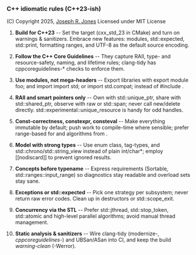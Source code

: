 ### C++ idiomatic rules (C++23-ish)
(C) Copyright 2025, [Joseph R. Jones](https://jrj.org)
Licensed under MIT License

1. **Build for C++23** -- Set the target (cxx_std_23 in CMake) and turn on warnings & sanitizers. Embrace new features: modules, std::expected, std::print, formatting ranges, and UTF-8 as the default source encoding.

2. **Follow the C++ Core Guidelines** -- They capture RAII, type- and resource-safety, naming, and lifetime rules; clang-tidy has cppcoreguidelines-* checks to enforce them.

3. **Use modules, not mega-headers** -- Export libraries with export module foo; and import import std; or import std.compat; instead of #include <vector>.

4. **RAII and smart pointers only** -- Own with std::unique_ptr, share with std::shared_ptr, observe with raw or std::span; never call new/delete directly. std::experimental::unique_resource is handy for odd handles.

5. **Const-correctness, constexpr, consteval** -- Make everything immutable by default; push work to compile-time where sensible; prefer range-based for and algorithms from <ranges>.

6. **Model with strong types** -- Use enum class, tag-types, and std::chrono/std::string_view instead of plain int/char*; employ [[nodiscard]] to prevent ignored results.

7. **Concepts before typename** -- Express requirements (Sortable, std::ranges::input_range) so diagnostics stay readable and overload sets stay sane.

8. **Exceptions or std::expected** -- Pick one strategy per subsystem; never return raw error codes. Clean up in destructors or std::scope_exit.

9. **Concurrency via the STL** -- Prefer std::jthread, std::stop_token, std::atomic and high-level parallel algorithms; avoid manual thread management.

10. **Static analysis & sanitizers** -- Wire clang-tidy (modernize-*, cppcoreguidelines-*) and UBSan/ASan into CI, and keep the build _warning-clean_ (-Werror).
